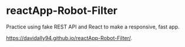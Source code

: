 # reactApp-Robot-Filter
Practice using fake REST API and React to make a responsive, fast app. 

https://davidally94.github.io/reactApp-Robot-Filter/. 
